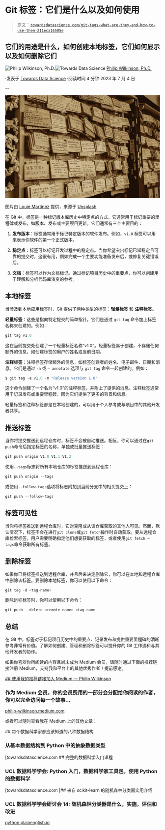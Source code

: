# Git 标签：它们是什么以及如何使用

> 原文：[`towardsdatascience.com/git-tags-what-are-they-and-how-to-use-them-211eca16505e`](https://towardsdatascience.com/git-tags-what-are-they-and-how-to-use-them-211eca16505e)

## 它们的用途是什么，如何创建本地标签，它们如何显示以及如何删除它们

[](https://philip-wilkinson.medium.com/?source=post_page-----211eca16505e--------------------------------)![Philip Wilkinson, Ph.D.](https://philip-wilkinson.medium.com/?source=post_page-----211eca16505e--------------------------------)[](https://towardsdatascience.com/?source=post_page-----211eca16505e--------------------------------)![Towards Data Science](https://towardsdatascience.com/?source=post_page-----211eca16505e--------------------------------) [Philip Wilkinson, Ph.D.](https://philip-wilkinson.medium.com/?source=post_page-----211eca16505e--------------------------------)

·发表于 [Towards Data Science](https://towardsdatascience.com/?source=post_page-----211eca16505e--------------------------------) ·阅读时间 4 分钟·2023 年 7 月 4 日

--

![](img/d199d497c549db03b5f6b8c2fd3966e7.png)

图片由 [Louie Martinez](https://unsplash.com/@thetalkinglens?utm_source=medium&utm_medium=referral) 提供，来源于 [Unsplash](https://unsplash.com/?utm_source=medium&utm_medium=referral)

在 Git 中，标签是一种标记版本库历史中特定点的方式。它通常用于标记重要的里程碑或发布，如版本、发布或主要项目更新。它们通常有三个主要目的：

1.  **发布版本**：标签通常用于标记特定版本的软件发布。例如，`v1.0` 标签可以用来表示你软件的第一个正式版本。

1.  **稳定点**：标签可以标记开发过程中的稳定点。当你希望突出标记已知稳定且可靠的提交时，这很有用，例如完成一个主要功能准备发布后，或修复关键错误后。

1.  **文档**：标签可以作为文档标记。通过标记项目历史中的重要点，你可以创建用于理解和分析代码库演变的参考。

## 本地标签

当涉及到本地应用标签时，Git 提供了两种类型的标签：**轻量标签** 和 **注释标签**。

**轻量标签**：这些是指向特定提交的简单指针。它们是通过 `git tag` 命令加上标签名称来创建的。例如：

```py
git tag v1.0
```

这在当前提交处创建了一个轻量标签名称“v1.0”。轻量标签易于创建，不存储任何额外的信息，如创建标签的用户的姓名或当前日期。

**注释标签**：注释标签存储额外的信息，如标签创建者的姓名、电子邮件、日期和消息。它们是通过 `-a` 或 `— annotate` 选项与 `git tag` 命令一起创建的。例如：

```py
$ git tag -a v1.0 -m "Release version 1.0"
```

这个命令创建了一个名为“v1.0”的注释标签，并附上了提供的消息。注释标签通常用于记录发布或重要里程碑，因为它们提供了更多的背景和信息。

轻量标签和注释标签都是在本地创建的，可以用于个人参考或与项目中的其他开发者共享。

## 推送标签

当你将提交推送到远程仓库时，标签不会被自动推送。相反，你可以通过在`git push`命令后指定标签的名称，单独或批量推送标签：

```py
git push origin V1.0 V1.1 V1.2
```

使用`--tags`标志将所有本地仓库的标签推送到远程仓库：

```py
git push origin --tags
```

或使用`--follow-tags`选项将标志附加到当前分支中的相关提交上：

```py
git push --follow-tags
```

## 标签可见性

当你将标签推送到远程仓库时，它对克隆或从该仓库获取的其他人可见。然而，默认情况下，标签不会在进行`git clone`或`git fetch`操作时自动获取。要从远程仓库检索标签，用户需要明确指定他们想要获取的标签，或者使用`git fetch — tags`命令获取所有标签。

## 删除标签

如果你已将标签推送到远程仓库，并且后来决定删除它，你可以在本地和远程仓库中删除该标签。要删除本地标签，你可以使用以下命令：

```py
git tag -d <tag-name>
```

删除远程标签时，你可以使用以下命令：

```py
git push --delete <remote-name> <tag-name
```

## 总结

在 Git 中，标签对于标记项目历史中的重要点、记录发布和提供重要里程碑的清晰参考非常有价值。了解如何创建、管理和删除标签可以提升你的 Git 工作流和与其他开发者的协作。

如果你喜欢你所阅读的内容且尚未成为 Medium 会员，请随时通过下面的推荐链接注册 Medium，支持我和平台上的其他优秀作者！提前感谢。

[## 使用我的推荐链接加入 Medium — Philip Wilkinson](https://philip-wilkinson.medium.com/membership?source=post_page-----211eca16505e--------------------------------)

### 作为 Medium 会员，你的会员费用的一部分会分配给你阅读的作者，你可以完全访问每一个故事…

[philip-wilkinson.medium.com](https://philip-wilkinson.medium.com/membership?source=post_page-----211eca16505e--------------------------------)

或者可以随时查看我在 Medium 上的其他文章：

[](/eight-data-structures-every-data-scientist-should-know-d178159df252?source=post_page-----211eca16505e--------------------------------) ## 每个数据科学家都应该知道的八种数据结构

### 从基本数据结构到 Python 中的抽象数据类型

[towardsdatascience.com [](/a-complete-data-science-curriculum-for-beginners-825a39915b54?source=post_page-----211eca16505e--------------------------------) ## 完整的数据科学入门课程

### UCL 数据科学学会: Python 入门，数据科学家工具包，使用 Python 的数据科学

[towardsdatascience.com [](https://python.plainenglish.io/a-practical-introduction-to-random-forest-classifiers-from-scikit-learn-536e305d8d87?source=post_page-----211eca16505e--------------------------------) [## 来自 scikit-learn 的随机森林分类器实用介绍

### UCL 数据科学学会研讨会 14: 随机森林分类器是什么，实施，评估和改进

[python.plainenglish.io](https://python.plainenglish.io/a-practical-introduction-to-random-forest-classifiers-from-scikit-learn-536e305d8d87?source=post_page-----211eca16505e--------------------------------)
